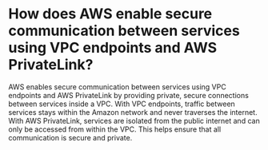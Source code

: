 # How does AWS enable secure communication between services using VPC endpoints and AWS PrivateLink?

AWS enables secure communication between services using VPC endpoints and AWS PrivateLink by providing private, secure connections between services inside a VPC. With VPC endpoints, traffic between services stays within the Amazon network and never traverses the internet. With AWS PrivateLink, services are isolated from the public internet and can only be accessed from within the VPC. This helps ensure that all communication is secure and private.
